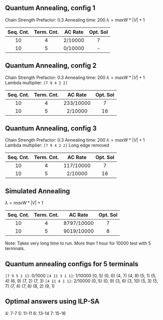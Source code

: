 ## Quantum Annealing, config 1

Chain Strength Prefactor: 0.3
Annealing time: 200
$\lambda = max{W} * |V| + 1$

| Seq. Cnt. | Term. Cnt. | AC Rate | Opt. Sol |
|:---------:|:----------:|:-------:|:--------:|
|    10     |     4      | 2/10000 |    7     |
|    10     |     5      | 0/10000 |    -     |

## Quantum Annealing, config 2
Chain Strength Prefactor: 0.3
Annealing time: 200
$\lambda = max{W} * |V| + 1$
Lambda multiplier: `[7 9 4 2 2]`

| Seq. Cnt. | Term. Cnt. |  AC Rate  | Opt. Sol |
|:---------:|:----------:|:---------:|:--------:|
|    10     |     4      | 233/10000 |    7     |
|    10     |     5      |  2/10000  |    16    |

## Quantum Annealing, config 3
Chain Strength Prefactor: 0.3
Annealing time: 200
$\lambda = max{W} * |V| + 1$
Lambda multiplier: `[7 9 4 2 2]`
Long edge removed

| Seq. Cnt. | Term. Cnt. |  AC Rate  | Opt. Sol |
|:---------:|:----------:|:---------:|:--------:|
|    10     |     4      | 117/10000 |    7     |
|    10     |     5      |  2/10000  |    16    |

## Simulated Annealing

$\lambda = max{W} * |V| + 1$

| Seq. Cnt. | Term. Cnt. |  AC Rate   | Opt. Sol |
|:---------:|:----------:|:----------:|:--------:|
|    10     |     4      | 8797/10000 |    7     |
|    10     |     5      | 9019/10000 |    8     |

Note: Takes very long time to run. More than 1 hour for 10000 test with 5 terminals.

## Quantum annealing configs for 5 terminals

`[7 9 5 1 1]`: 0/1000
`[4 11 3 1 1]`: 1/10000
(0, 5)
(0, 6)
(4, 7)
(4, 8)
(5, 1)
(5, 4)
(6, 9)
(7, 2)
(7, 3)
`[4 11 4 1 1]`: 2/10000
(0, 5)
(0, 9)
(3, 6)
(3, 10)
(5, 3)
(5, 7)
(7, 4)
(7, 8)
(8, 2)
(9, 1)

## Optimal answers using ILP-SA
4: 7-7
5: 11-11
6: 13-14
7: 15-16